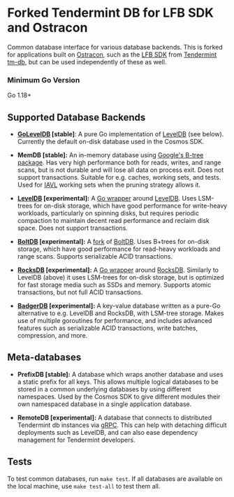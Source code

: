 # Forked Tendermint DB for LFB SDK and Ostracon 

Common database interface for various database backends. This is forked for applications built on [Ostracon](https://github.com/line/ostracon), such as the [LFB SDK](https://github.com/line/lfb-sdk) from [Tendermint tm-db](https://github.com/tendermint/tm-db), but can be used independently of these as well.

### Minimum Go Version

Go 1.18+

## Supported Database Backends

- **[GoLevelDB](https://github.com/syndtr/goleveldb) [stable]**: A pure Go implementation of [LevelDB](https://github.com/google/leveldb) (see below). Currently the default on-disk database used in the Cosmos SDK.

- **MemDB [stable]:** An in-memory database using [Google's B-tree package](https://github.com/google/btree). Has very high performance both for reads, writes, and range scans, but is not durable and will lose all data on process exit. Does not support transactions. Suitable for e.g. caches, working sets, and tests. Used for [IAVL](https://github.com/tendermint/iavl) working sets when the pruning strategy allows it.

- **[LevelDB](https://github.com/google/leveldb) [experimental]:** A [Go wrapper](https://github.com/jmhodges/levigo) around [LevelDB](https://github.com/google/leveldb). Uses LSM-trees for on-disk storage, which have good performance for write-heavy workloads, particularly on spinning disks, but requires periodic compaction to maintain decent read performance and reclaim disk space. Does not support transactions.

- **[BoltDB](https://github.com/etcd-io/bbolt) [experimental]:** A [fork](https://github.com/etcd-io/bbolt) of [BoltDB](https://github.com/boltdb/bolt). Uses B+trees for on-disk storage, which have good performance for read-heavy workloads and range scans. Supports serializable ACID transactions.

- **[RocksDB](https://github.com/line/gorocksdb) [experimental]:** A [Go wrapper](https://github.com/line/gorocksdb) around [RocksDB](https://rocksdb.org). Similarly to LevelDB (above) it uses LSM-trees for on-disk storage, but is optimized for fast storage media such as SSDs and memory. Supports atomic transactions, but not full ACID transactions.

- **[BadgerDB](https://github.com/dgraph-io/badger) [experimental]:** A key-value database written as a pure-Go alternative to e.g. LevelDB and RocksDB, with LSM-tree storage. Makes use of multiple goroutines for performance, and includes advanced features such as serializable ACID transactions, write batches, compression, and more.

## Meta-databases

- **PrefixDB [stable]:** A database which wraps another database and uses a static prefix for all keys. This allows multiple logical databases to be stored in a common underlying databases by using different namespaces. Used by the Cosmos SDK to give different modules their own namespaced database in a single application database.

- **RemoteDB [experimental]:** A database that connects to distributed Tendermint db instances via [gRPC](https://grpc.io/). This can help with detaching difficult deployments such as LevelDB, and can also ease dependency management for Tendermint developers.

## Tests

To test common databases, run `make test`. If all databases are available on the local machine, use `make test-all` to test them all.
